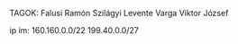 TAGOK: 
Falusi Ramón
Szilágyi Levente
Varga Viktor József

ip ím:  160.160.0.0/22
        199.40.0.0/27
